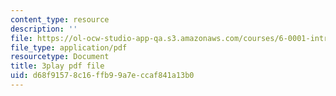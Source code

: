 ```yaml
---
content_type: resource
description: ''
file: https://ol-ocw-studio-app-qa.s3.amazonaws.com/courses/6-0001-introduction-to-computer-science-and-programming-in-python-fall-2016/d68f91578c16ffb99a7eccaf841a13b0_SE4P7IVCunE.pdf
file_type: application/pdf
resourcetype: Document
title: 3play pdf file
uid: d68f9157-8c16-ffb9-9a7e-ccaf841a13b0
---
```

